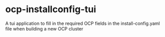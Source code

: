 # ocp-installconfig-tui
A tui application to fill in the required OCP fields in the install-config.yaml file when building a new OCP cluster
